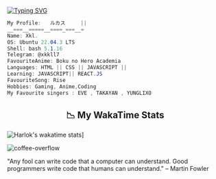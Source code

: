 
[![Typing SVG](https://readme-typing-svg.herokuapp.com?font=Fira+Code&pause=1000&color=FFFFFF&width=435&lines=YO%2C+IM+XKL)](https://git.io/typing-svg)

```csharp
My Profile:   ルカス     || 
__===__=====__====_===__=
Name: Xkl.
OS: Ubuntu 22.04.3 LTS
Shell: bash 5.1.16 
Telegram: @xkkll7
FavouriteAnime: Boku no Hero Academia 
Languages: HTML || CSS || JAVASCRIPT || 
Learning: JAVASCRIPT|| REACT.JS
FavouriteSong: Rise 
Hobbies: Gaming, Anime,Coding 
My Favourite singers : EVE , TAKAYAN , YUNGLIXO
```
<h2 align = "center"> 📉 My WakaTime Stats</h2>

  
![Harlok's wakatime stats](https://github-readme-stats.vercel.app/api/wakatime?username=LuckxSz)]





![coffee-overflow](https://github.com/LuckxSz/LuckxSz/assets/135531180/f70d42e3-83b9-423b-8694-051b172fb47c)




"Any fool can write code that a computer can understand. Good programmers write code that humans can understand."
– Martin Fowler
